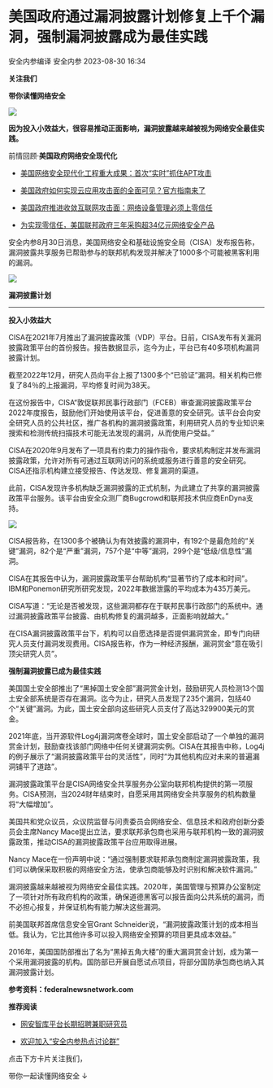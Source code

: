 #  美国政府通过漏洞披露计划修复上千个漏洞，强制漏洞披露成为最佳实践   
安全内参编译  安全内参   2023-08-30 16:34  
  
**关注我们**  
  
  
**带你读懂网络安全**  
  
  
![](https://mmbiz.qpic.cn/sz_mmbiz_jpg/FzZb53e8g7tVzTlIbtpKQHxt6A0xZKd0HJjlkMuJeiaWrAUe1hVB5T2icb6amA4JoFNCVBtrK5AxymYNuZMKcUYw/640?wx_fmt=jpeg "")  
  
  
**因为投入小效益大，很容易推动正面影响，漏洞披露越来越被视为网络安全最佳实践。**  
  
前情回顾·**美国政府网络安全现代化**  
- [美国网络安全现代化工程重大成果：首次“实时”抓住APT攻击](http://mp.weixin.qq.com/s?__biz=MzI4NDY2MDMwMw==&mid=2247509146&idx=1&sn=1bd632c3ec06a4969c19402fb53ef1b2&chksm=ebfae3badc8d6aac72a36a413e02e4bd201439d96f543c799115c07a59b9756976644d81381f&scene=21#wechat_redirect)  
  
  
- [美国政府如何实现云应用攻击面的全面可见？官方指南来了](http://mp.weixin.qq.com/s?__biz=MzI4NDY2MDMwMw==&mid=2247509090&idx=1&sn=8ccef08a90415644521df4724d8b3fe1&chksm=ebfae342dc8d6a54bb0877ecd6801a50db1571b56a760f190bd6d849a148247692ead832c542&scene=21#wechat_redirect)  
  
  
- [美国政府推进收敛互联网攻击面：网络设备管理必须上零信任](http://mp.weixin.qq.com/s?__biz=MzI4NDY2MDMwMw==&mid=2247508866&idx=1&sn=ff18e8b795f3649870476545b66768c1&chksm=ebfae4a2dc8d6db48449d9d6196ffc9f55f9566e30a47f3610358308394227f28c455114506d&scene=21#wechat_redirect)  
  
  
- [为实现零信任，美国联邦政府三年采购超34亿元网络安全产品](http://mp.weixin.qq.com/s?__biz=MzI4NDY2MDMwMw==&mid=2247508776&idx=1&sn=e89616eaf2a47c00d2d731f6dbc66899&chksm=ebfae408dc8d6d1e6601f30d627eeb5a6600d71b0bda73a0609f17c9a43b91bf606668a104fd&scene=21#wechat_redirect)  
  
  
  
  
安全内参8月30日消息，美国网络安全和基础设施安全局（CISA）发布报告称，漏洞披露共享服务已帮助参与的联邦机构发现并解决了1000多个可能被黑客利用的漏洞。  
  
![](https://mmbiz.qpic.cn/sz_mmbiz_png/FzZb53e8g7vjC1s0FiarOECCkAf6ENqU0efmMmzoF5zJYmk03XENndR5WfyTP7Hnp17JjBcQFUcIIkuDksZXXNw/640?wx_fmt=png "")  
  
  
**漏洞披露计划**  
  
****  
**投入小效益大**  
  
  
CISA在2021年7月推出了漏洞披露政策（VDP）平台。日前，CISA发布有关漏洞披露政策平台的首份报告。报告数据显示，迄今为止，平台已有40多项机构漏洞披露计划。  
  
截至2022年12月，研究人员向平台上报了1300多个“已验证”漏洞。相关机构已修复了84％的上报漏洞，平均修复时间为38天。  
  
在这份报告中，CISA“敦促联邦民事行政部门（FCEB）审查漏洞披露政策平台2022年度报告，鼓励他们开始使用该平台，促进善意的安全研究。该平台会向安全研究人员的公共社区，推广各机构的漏洞披露政策，利用研究人员的专业知识来搜索和检测传统扫描技术可能无法发现的漏洞，从而使用户受益。”  
  
CISA在2020年9月发布了一项具有约束力的操作指令，要求机构制定并发布漏洞披露政策，允许对所有可通过互联网访问的系统或服务进行善意的安全研究。CISA还指示机构建立接受报告、传达发现、修复漏洞的渠道。  
  
此前，CISA发现许多机构缺乏漏洞披露的正式机制，为此建立了共享的漏洞披露政策平台服务。该平台由安全众测厂商Bugcrowd和联邦技术供应商EnDyna支持。  
  
![](https://mmbiz.qpic.cn/sz_mmbiz_png/FzZb53e8g7vjC1s0FiarOECCkAf6ENqU0Z32ueeNFowNA3vgCH3oy6rAHyW4hbSygOkCoqrkPnZAibo6Nicmic5JqQ/640?wx_fmt=png "")  
  
CISA报告称，在1300多个被确认为有效披露的漏洞中，有192个是最危险的“关键”漏洞，82个是“严重”漏洞，757个是“中等”漏洞，299个是“低级/信息性”漏洞。  
  
CISA在其报告中认为，漏洞披露政策平台帮助机构“显著节约了成本和时间”。IBM和Ponemon研究所研究发现，2022年数据泄露的平均成本为435万美元。  
  
CISA写道：“无论是否被发现，这些漏洞都存在于联邦民事行政部门的系统中。通过漏洞披露政策平台披露、由机构修复的漏洞越多，正面影响就越大。”  
  
在CISA漏洞披露政策平台下，机构可以自愿选择是否提供漏洞赏金，即专门向研究人员支付漏洞发现费用。CISA报告称，作为一种经济报酬，漏洞赏金“意在吸引顶尖研究人员”。  
  
  
**强制漏洞披露已成为最佳实践**  
  
  
美国国土安全部推出了“黑掉国土安全部”漏洞赏金计划，鼓励研究人员检测13个国土安全部系统是否存在漏洞。迄今为止，研究人员发现了235个漏洞，包括40个“关键”漏洞。为此，国土安全部向这些研究人员支付了高达329900美元的赏金。  
  
2021年底，当开源软件Log4j漏洞席卷全球时，国土安全部启动了一个单独的漏洞赏金计划，鼓励查找该部门网络中任何关键漏洞实例。CISA在其报告中称，Log4j的例子展示了“漏洞披露政策平台的灵活性”，同时“为其他机构应对未来的普遍漏洞铺平了道路”。  
  
漏洞披露政策平台是CISA网络安全共享服务办公室向联邦机构提供的第一项服务。CISA预测，当2024财年结束时，自愿采用其网络安全共享服务的机构数量将“大幅增加”。  
  
美国共和党众议员，众议院监督与问责委员会网络安全、信息技术和政府创新分委员会主席Nancy Mace提出立法，要求联邦承包商也采用与联邦机构一致的漏洞披露政策，推动CISA的漏洞披露政策平台应用取得进展。  
  
Nancy Mace在一份声明中说：“通过强制要求联邦承包商制定漏洞披露政策，我们可以确保采取积极的网络安全方法，使承包商能够及时识别和解决软件漏洞。”  
  
漏洞披露越来越被视为网络安全最佳实践。2020年，美国管理与预算办公室制定了一项针对所有政府机构的政策，确保道德黑客可以报告面向公共系统的漏洞，而不必担心报复，并保证机构有能力解决这些漏洞。  
  
前美国联邦首席信息安全官Grant Schneider说，“漏洞披露政策计划的成本相当低。我认为，它比其他许多可以投入网络安全预算的项目更具成本效益。”  
  
2016年，美国国防部推出了名为“黑掉五角大楼”的重大漏洞赏金计划，成为第一个采用漏洞披露的机构。国防部已开展自愿试点项目，将部分国防承包商也纳入其漏洞披露计划。  
  
  
**参考资料：federalnewsnetwork.com**  
  
  
**推荐阅读**  
- [网安智库平台长期招聘兼职研究员](http://mp.weixin.qq.com/s?__biz=MzI4NDY2MDMwMw==&mid=2247499450&idx=2&sn=2da3ca2e0b4d4f9f56ea7f7579afc378&chksm=ebfab99adc8d308c3ba6e7a74bd41beadf39f1b0e38a39f7235db4c305c06caa49ff63a0cc1d&scene=21#wechat_redirect)  
  
  
- [欢迎加入“安全内参热点讨论群”](https://mp.weixin.qq.com/s?__biz=MzI4NDY2MDMwMw==&mid=2247501251&idx=1&sn=8b6ebecbe80c1c72317948494f87b489&chksm=ebfa82e3dc8d0bf595d039e75b446e14ab96bf63cf8ffc5d553b58248dde3424fb18e6947440&token=525430415&lang=zh_CN&scene=21#wechat_redirect)  
  
  
  
  
  
  
  
点击下方卡片关注我们，  
  
带你一起读懂网络安全 ↓  
  
  
  
  
